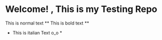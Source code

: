 # Welcome! , This is my Testing Repo

This is normal text
** This is bold text **
* This is italian Text o_o *

